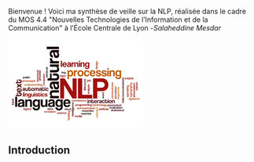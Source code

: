 Bienvenue ! Voici ma synthèse de veille sur la NLP, réalisée dans le cadre du MOS 4.4 "Nouvelles Technologies de l’Information et de la Communication" à l’École Centrale de Lyon -*Salaheddine Mesdar*

![Image3](imagenlp.png)

## Introduction



